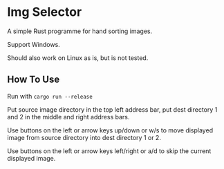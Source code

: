 # Img Selector

A simple Rust programme for hand sorting images.

Support Windows.

Should also work on Linux as is, but is not tested.

## How To Use

Run with `cargo run --release`

Put source image directory in the top left address bar, put dest directory 1 and
2 in the middle and right address bars.

Use buttons on the left or arrow keys up/down or w/s to move displayed image
from source directory into dest directory 1 or 2.

Use buttons on the left or arrow keys left/right or a/d to skip the current
displayed image.

